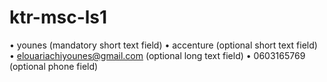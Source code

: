 # ktr-msc-ls1

• younes (mandatory short text field)
• accenture (optional short text field)
• elouariachiyounes@gmail.com (optional long text field)
• 0603165769 (optional phone field)
